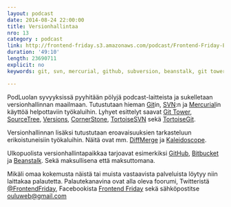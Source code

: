 ```yaml
---
layout: podcast
date: 2014-08-24 22:00:00
title: Versionhallintaa
nro: 13
category : podcast
link: http://frontend-friday.s3.amazonaws.com/podcast/Frontend-Friday-Episode-13-Versionhallintaa.mp3
duration: '49:10'
length: 23690711
explicit: no
keywords: git, svn, mercurial, github, subversion, beanstalk, git tower, version, subclipse, eclipse, bitbucket, cornerstone, tortoisesvn, tortoisegit, sourcetree, diffmerge

---
```


PodLuolan syvyyksissä pyyhitään pölyjä podcast-laitteista ja sukelletaan versionhallinnan maailmaan. Tutustutaan hieman [Git](http://git-scm.com/)in, [SVN](https://subversion.apache.org/):n ja [Mercurial](http://mercurial.selenic.com/)in käyttöä helpottaviin työkaluihin. Lyhyet esittelyt saavat [Git Tower](http://www.git-tower.com/), [SourceTree](http://www.sourcetreeapp.com/), [Versions](http://www.versionsapp.com/), [CornerStone](http://www.zennaware.com/cornerstone/index.php), [TortoiseSVN](http://tortoisesvn.net) sekä [TortoiseGit](https://code.google.com/p/tortoisegit/).

Versionhallinnan lisäksi tutustutaan eroavaisuuksien tarkasteluun erikoistuneisiin työkaluihin. Näitä ovat mm. [DiffMerge](https://sourcegear.com/diffmerge/) ja [Kaleidoscope](http://www.kaleidoscopeapp.com/). 

Ulkopuolista versionhallintapaikkaa tarjoavat esimerkiksi [GitHub](https://github.com/), [Bitbucket](https://bitbucket.org/) ja [Beanstalk](http://beanstalkapp.com/). Sekä maksullisena että maksuttomana.

Mikäli omaa kokemusta näistä tai muista vastaavista palveluista löytyy niin laittakaa palautetta. Palautekanavina ovat alla oleva foorumi, Twitteristä [@FrontendFriday](https://twitter.com/FrontendFriday), Facebookista [Frontend Friday](https://www.facebook.com/FrontendFriday) sekä sähköpostitse [ouluweb@gmail.com](mailto:ouluweb@gmail.com)
